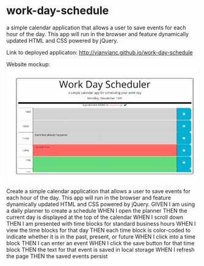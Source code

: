 # work-day-schedule

a simple calendar application that allows a user to save events for each hour of the day. This app will run in the browser and feature dynamically updated HTML and CSS powered by jQuery.

Link to deployed applicaton:
http://vianvianc.github.io/work-day-schedule

Website mockup:
![mockup](assets/images/work-day-schedule.png)

Create a simple calendar application that allows a user to save events for each hour of the day. This app will run in the browser and feature dynamically updated HTML and CSS powered by jQuery.
GIVEN I am using a daily planner to create a schedule
WHEN I open the planner
THEN the current day is displayed at the top of the calendar
WHEN I scroll down
THEN I am presented with time blocks for standard business hours
WHEN I view the time blocks for that day
THEN each time block is color-coded to indicate whether it is in the past, present, or future
WHEN I click into a time block
THEN I can enter an event
WHEN I click the save button for that time block
THEN the text for that event is saved in local storage
WHEN I refresh the page
THEN the saved events persist
